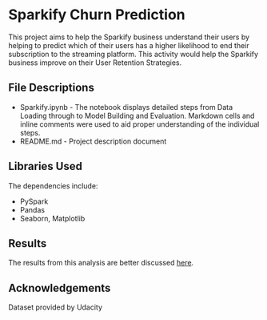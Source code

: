 # Sparkify Churn Prediction
This project aims to help the Sparkify business understand their users by helping to predict which of their users has a higher likelihood to end their subscription to the streaming platform. This activity would help the Sparkify business improve on their User Retention Strategies.

## File Descriptions
* Sparkify.ipynb - The notebook displays detailed steps from Data Loading through to Model Building and Evaluation. Markdown cells and inline comments were used to aid proper understanding of the individual steps.
* README.md - Project description document

## Libraries Used
The dependencies include:
* PySpark
* Pandas
* Seaborn, Matplotlib

## Results
The results from this analysis are better discussed [here](https://adaugogloriaokafor.medium.com/customer-churn-prediction-4a2be05235a).

## Acknowledgements
Dataset provided by Udacity
